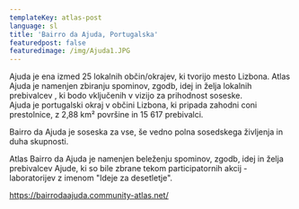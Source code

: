 ```yaml
---
templateKey: atlas-post
language: sl
title: 'Bairro da Ajuda, Portugalska'
featuredpost: false
featuredimage: /img/Ajuda1.JPG
---
```

Ajuda je ena izmed 25 lokalnih občin/okrajev, ki tvorijo mesto Lizbona. Atlas Ajuda je namenjen zbiranju spominov, zgodb, idej in želja lokalnih prebivalcev , ki bodo vključenih v vizijo za prihodnost soseske. <!-- end -->\
Ajuda je portugalski okraj v občini Lizbona, ki pripada zahodni coni prestolnice, z 2,88 km² površine in 15 617 prebivalci. 

Bairro da Ajuda je soseska za vse, še vedno polna sosedskega življenja in duha skupnosti. 

Atlas Bairro da Ajuda je namenjen beleženju spominov, zgodb, idej in želja prebivalcev Ajude, ki so bile zbrane tekom participatornih akcij - laboratorijev z imenom "Ideje za desetletje".

https://bairrodaajuda.community-atlas.net/
